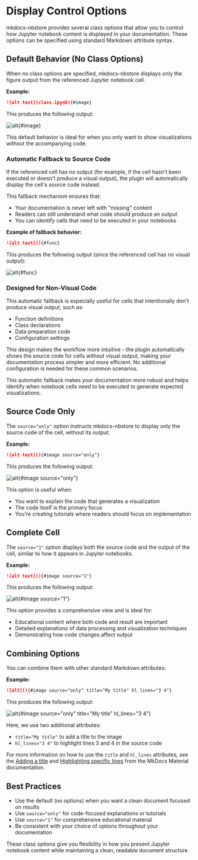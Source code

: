 # Display Control Options

mkdocs-nbstore provides several class options that
allow you to control how Jupyter notebook content is
displayed in your documentation. These options can be
specified using standard Markdown attribute syntax.

## Default Behavior (No Class Options)

When no class options are specified, mkdocs-nbstore
displays only the figure output from the referenced
Jupyter notebook cell.

**Example:**

```markdown
![alt text](class.ipynb){#image}
```

This produces the following output:

![alt](class.ipynb){#image}

This default behavior is ideal for when you only want
to show visualizations without the accompanying code.

### Automatic Fallback to Source Code

If the referenced cell has no output (for example, if the cell
hasn't been executed or doesn't produce a visual output),
the plugin will automatically display the cell's source code instead.

This fallback mechanism ensures that:

- Your documentation is never left with "missing" content
- Readers can still understand what code should produce an output
- You can identify cells that need to be executed in your notebooks

**Example of fallback behavior:**

```markdown
![alt text](){#func}
```

This produces the following output (since the referenced cell has no visual output):

![alt](){#func}

### Designed for Non-Visual Code

This automatic fallback is especially useful for cells that
intentionally don't produce visual output, such as:

- Function definitions
- Class declarations
- Data preparation code
- Configuration settings

This design makes the workflow more intuitive - the plugin automatically shows the
source code for cells without visual output, making your documentation process
simpler and more efficient. No additional configuration is needed for these
common scenarios.

This automatic fallback makes your documentation more robust and
helps identify when notebook cells need to be executed to generate
expected visualizations.

## Source Code Only

The `source="only"` option instructs mkdocs-nbstore to
display only the source code of the cell, without
its output.

**Example:**

```markdown
![alt text](){#image source="only"}
```

This produces the following output:

![alt](){#image source="only"}

This option is useful when:

- You want to explain the code that generates a visualization
- The code itself is the primary focus
- You're creating tutorials where readers should focus on implementation

## Complete Cell

The `source="1"` option displays both the source code and
the output of the cell, similar to how it appears in
Jupyter notebooks.

**Example:**

```markdown
![alt text](){#image source="1"}
```

This produces the following output:

![alt](){#image source="1"}

This option provides a comprehensive view and is ideal for:

- Educational content where both code and result are important
- Detailed explanations of data processing and visualization techniques
- Demonstrating how code changes affect output

## Combining Options

You can combine them with other standard Markdown attributes:

**Example:**

```markdown
![alt](){#image source="only" title="My title" hl_lines="3 4"}
```

This produces the following output:

![alt](){#image source="only" title="My title" hl_lines="3 4"}

Here, we use two additional attributes:

- `title="My title"` to add a title to the image
- `hl_lines="3 4"` to highlight lines 3 and 4 in the source code

For more information on how to use the `title` and `hl_lines` attributes,
see the [Adding a title][title] and [Highlighting specific lines][hl_lines]
from the MkDocs Material documentation.

[title]: https://squidfunk.github.io/mkdocs-material/reference/code-blocks/#adding-a-title
[hl_lines]: https://squidfunk.github.io/mkdocs-material/reference/code-blocks/#highlighting-specific-lines

## Best Practices

- Use the default (no options) when you want a clean document focused on results
- Use `source="only"` for code-focused explanations or tutorials
- Use `source="1"` for comprehensive educational material
- Be consistent with your choice of options throughout your documentation

These class options give you flexibility in how you
present Jupyter notebook content while maintaining a
clean, readable document structure.
